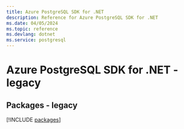```yaml
---
title: Azure PostgreSQL SDK for .NET
description: Reference for Azure PostgreSQL SDK for .NET
ms.date: 04/05/2024
ms.topic: reference
ms.devlang: dotnet
ms.service: postgresql
---
```

# Azure PostgreSQL SDK for .NET - legacy
## Packages - legacy
[!INCLUDE [packages](postgresql-index.md)]